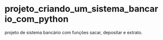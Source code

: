 # projeto_criando_um_sistema_bancario_com_python
projeto de sistema bancário com funções sacar, depositar e extrato.
